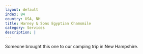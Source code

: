 ```yaml
---
layout: default
index: 84
country: USA, NH
title: Harney & Sons Egyptian Chamomile
category: Services
description: |
---
```

Someone brought this one to our camping trip in New Hampshire.
